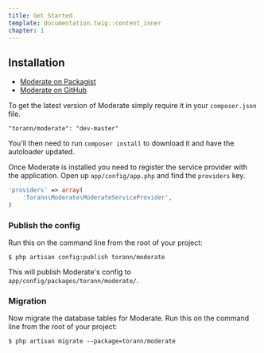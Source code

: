 ```yaml
---
title: Get Started
template: documentation.twig::content_inner
chapter: 1
---
```

## Installation

- [Moderate on Packagist](https://packagist.org/packages/torann/moderate)
- [Moderate on GitHub](https://github.com/torann/laravel-moderate)

To get the latest version of Moderate simply require it in your `composer.json` file.

~~~
"torann/moderate": "dev-master"
~~~

You'll then need to run `composer install` to download it and have the autoloader updated.

Once Moderate is installed you need to register the service provider with the application. Open up `app/config/app.php` and find the `providers` key.

~~~php
'providers' => array(
    'Torann\Moderate\ModerateServiceProvider',
)
~~~

### Publish the config

Run this on the command line from the root of your project:

~~~
$ php artisan config:publish torann/moderate
~~~

This will publish Moderate's config to ``app/config/packages/torann/moderate/``.

### Migration

Now migrate the database tables for Moderate. Run this on the command line from the root of your project:

~~~
$ php artisan migrate --package=torann/moderate
~~~